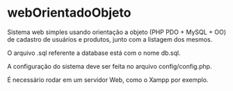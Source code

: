 # webOrientadoObjeto

Sistema web simples usando orientação a objeto (PHP PDO + MySQL + OO) de cadastro de usuários e produtos, junto com a listagem dos mesmos.

O arquivo .sql referente a database está com o nome db.sql.

A configuração do sistema deve ser feita no arquivo config/config.php.

É necessário rodar em um servidor Web, como o Xampp por exemplo.
